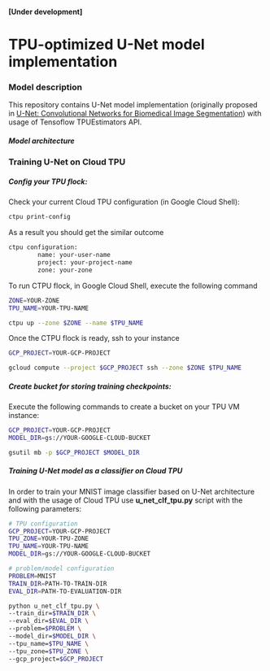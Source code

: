 **[Under development]**

# TPU-optimized U-Net model implementation 

### Model description
This repository contains U-Net model implementation (originally proposed in [U-Net: Convolutional Networks for Biomedical Image Segmentation](https://arxiv.org/abs/1505.04597))
with usage of Tensoflow TPUEstimators API.

##### Model architecture

### Training U-Net on Cloud TPU

##### Config your TPU flock:

Check your current Cloud TPU configuration (in Google Cloud Shell):
```bash
ctpu print-config
```

As a result you should get the similar outcome
```bash
ctpu configuration:
        name: your-user-name
        project: your-project-name
        zone: your-zone
```

To run CTPU flock, in Google Cloud Shell, execute the following command
```bash
ZONE=YOUR-ZONE
TPU_NAME=YOUR-TPU-NAME

ctpu up --zone $ZONE --name $TPU_NAME
```

Once the CTPU flock is ready, ssh to your instance
```bash
GCP_PROJECT=YOUR-GCP-PROJECT

gcloud compute --project $GCP_PROJECT ssh --zone $ZONE $TPU_NAME
```

##### Create bucket for storing training checkpoints:

Execute the following commands to create a bucket on your TPU VM instance:
```bash
GCP_PROJECT=YOUR-GCP-PROJECT
MODEL_DIR=gs://YOUR-GOOGLE-CLOUD-BUCKET

gsutil mb -p $GCP_PROJECT $MODEL_DIR
```

##### Training U-Net model as a classifier on Cloud TPU

In order to train your MNIST image classifier based on U-Net architecture and with the usage of Cloud TPU
use **u_net_clf_tpu.py** script with the following parameters:
```bash
# TPU configuration
GCP_PROJECT=YOUR-GCP-PROJECT
TPU_ZONE=YOUR-TPU-ZONE
TPU_NAME=YOUR-TPU-NAME
MODEL_DIR=gs://YOUR-GOOGLE-CLOUD-BUCKET

# problem/model configuration
PROBLEM=MNIST
TRAIN_DIR=PATH-TO-TRAIN-DIR
EVAL_DIR=PATH-TO-EVALUATION-DIR

python u_net_clf_tpu.py \
--train_dir=$TRAIN_DIR \
--eval_dir=$EVAL_DIR \
--problem=$PROBLEM \
--model_dir=$MODEL_DIR \
--tpu_name=$TPU_NAME \
--tpu_zone=$TPU_ZONE \
--gcp_project=$GCP_PROJECT
```




